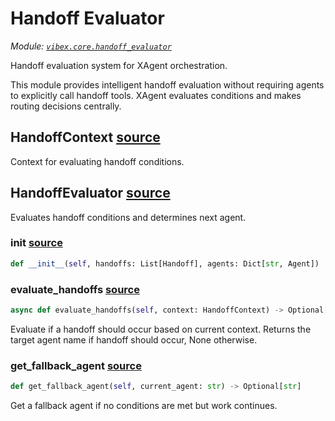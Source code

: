 # Handoff Evaluator

_Module: [`vibex.core.handoff_evaluator`](https://github.com/dustland/vibex/blob/main/src/vibex/core/handoff_evaluator.py)_

Handoff evaluation system for XAgent orchestration.

This module provides intelligent handoff evaluation without requiring agents
to explicitly call handoff tools. XAgent evaluates conditions and makes
routing decisions centrally.

## HandoffContext <a href="https://github.com/dustland/vibex/blob/main/src/vibex/core/handoff_evaluator.py#L19" class="source-link" title="View source code">source</a>

Context for evaluating handoff conditions.

## HandoffEvaluator <a href="https://github.com/dustland/vibex/blob/main/src/vibex/core/handoff_evaluator.py#L28" class="source-link" title="View source code">source</a>

Evaluates handoff conditions and determines next agent.

### **init** <a href="https://github.com/dustland/vibex/blob/main/src/vibex/core/handoff_evaluator.py#L31" class="source-link" title="View source code">source</a>

```python
def __init__(self, handoffs: List[Handoff], agents: Dict[str, Agent])
```

### evaluate_handoffs <a href="https://github.com/dustland/vibex/blob/main/src/vibex/core/handoff_evaluator.py#L48" class="source-link" title="View source code">source</a>

```python
async def evaluate_handoffs(self, context: HandoffContext) -> Optional[str]
```

Evaluate if a handoff should occur based on current context.
Returns the target agent name if handoff should occur, None otherwise.

### get_fallback_agent <a href="https://github.com/dustland/vibex/blob/main/src/vibex/core/handoff_evaluator.py#L139" class="source-link" title="View source code">source</a>

```python
def get_fallback_agent(self, current_agent: str) -> Optional[str]
```

Get a fallback agent if no conditions are met but work continues.
